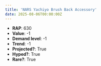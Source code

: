 ```yaml
---
title: 'NARS Yachiyo Brush Back Accessory'
date: 2025-08-06T00:00:00Z
---
```

- **RAP**: 630
- **Value**: -1
- **Demand level**: -1
- **Trend**: -1
- **Projected?**: True
- **Hyped?**: True
- **Rare?**: True
